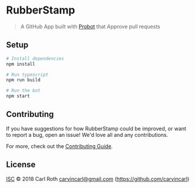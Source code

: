 # RubberStamp

> A GitHub App built with [Probot](https://github.com/probot/probot) that Approve pull requests

## Setup

```sh
# Install dependencies
npm install

# Run typescript
npm run build

# Run the bot
npm start
```

## Contributing

If you have suggestions for how RubberStamp could be improved, or want to report a bug, open an issue! We'd love all and any contributions.

For more, check out the [Contributing Guide](CONTRIBUTING.md).

## License

[ISC](LICENSE) © 2018 Carl Roth <carvincarl@gmail.com> (https://github.com/carvincarl)
